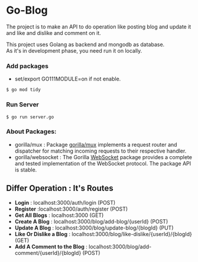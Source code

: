 # Go-Blog

The project is to make an API to do operation like posting blog and update it and like and dislike and comment on it.



This project uses Golang as backend and mongodb as database.
<br />
As it's in development phase, you need run it on locally.
<br />


### Add packages 
- set/export GO111MODULE=on if not enable.
```
$ go mod tidy
```


### Run Server
```
$ go run server.go
```

### About Packages:
- gorilla/mux : Package [gorilla/mux](https://github.com/gorilla/mux) implements a request router and dispatcher for matching incoming requests to their respective handler.
- gorilla/websocket : The Gorilla [WebSocket](https://github.com/gorilla/websocket) package provides a complete and tested implementation of the WebSocket protocol. The package API is stable.

## Differ Operation : It's Routes
* **Login** : localhost:3000/auth/login (POST)
* **Register** :localhost:3000/auth/register (POST)
* **Get All Blogs** : localhost:3000 (GET)
* **Create A Blog** : localhost:3000/blog/add-blog/{userId} (POST)
* **Update A Blog** : localhost:3000/blog/update-blog/{blogId} (PUT)
* **Like Or Dislike a Blog** : localhost:3000/blog/like-dislike/{userId}/{blogId} (GET)
* **Add A Comment to the Blog** : localhost:3000/blog/add-comment/{userId}/{blogId} (POST)



